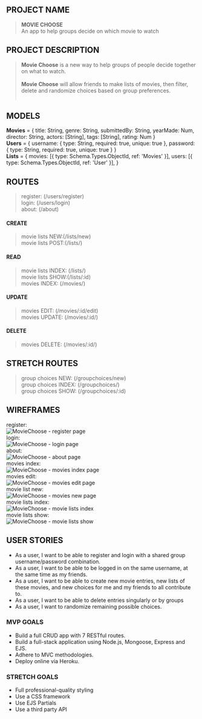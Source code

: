 ## PROJECT NAME
> **MOVIE CHOOSE** <br/>
An app to help groups decide on which movie to watch

## PROJECT DESCRIPTION
> **Movie Choose** is a new way to help groups of people decide together on what to watch. 
<br /><br /> **Movie Choose** will allow friends to make lists of movies, then filter, delete and randomize choices based on group preferences.
<br /><br />

## MODELS
**Movies** = {
    title: String,
    genre: String,
    submittedBy: String,
    yearMade: Num,
    director: String,
    actors: [String], 
    tags: [String],
    rating: Num
}
<br />
**Users** = {
    username: {
        type: String, 
        required: true,
        unique: true
    }, 
    password: {
        type: String, 
        required: true,
        unique: true
    }
}
<br />
**Lists** = {
    movies: [{ type: Schema.Types.ObjectId, ref: 'Movies' }],
    users: [{ type: Schema.Types.ObjectId, ref: 'User' }], 
}

## ROUTES
> register: (/users/register) <br />
> login: (/users/login) <br />
> about: (/about) <br />
#### CREATE
> movie lists NEW:(/lists/new) <br />
> movie lists POST:(/lists/) <br />
#### READ
> movie lists INDEX: (/lists/) <br />
> movie lists SHOW:(/lists/:id) <br />
> movies INDEX: (/movies/) <br />
#### UPDATE
> movies EDIT: (/movies/:id/edit) <br />
> movies UPDATE: (/movies/:id/) <br />
#### DELETE
> movies DELETE: (/movies/:id/) <br />
## STRETCH ROUTES
> group choices NEW: (/groupchoices/new) <br />
> group choices INDEX: (/groupchoices/) <br />
> group choices SHOW: (/groupchoices/:id) <br />


## WIREFRAMES
register: <br/>
![MovieChoose - register page](public/css/wireframes/register@1x.png "register page") <br/>
login: <br/>
![MovieChoose - login page](public/css/wireframes/login@1x.png "login page") <br/>
about: <br/>
![MovieChoose - about page](public/css/wireframes/about@1x.png "about page") <br/>
movies index: <br/>
![MovieChoose - movies index page](public/css/wireframes/movies-index@1x.png "about page") <br/>
movies edit: <br/>
![MovieChoose - movies edit page](public/css/wireframes/movies-edit@1x.png "movies edt page") <br/>
movie list new: <br/>
![MovieChoose - movies new page](public/css/wireframes/movie-lists-new@1x.png "movie list new page") <br/>
movie lists index: <br/>
![MovieChoose - movie lists index](public/css/wireframes/movie-lists-index@1x.png "movie lists index page") <br/>
movie lists show: <br/>
![MovieChoose - movie lists show](public/css/wireframes/movie-lists-show@1x.png "movie lists show page") <br/>



## USER STORIES
<ul>
<li> As a user, I want to be able to register and login with a shared group username/password combination.</li>
<li> As a user, I want to be able to be logged in on the same username, at the same time as my friends.</li>
<li> As a user, I want to be able to create new movie entries, new lists of these movies, and new choices for me and my friends to all contribute to.</li>
<li> As a user, I want to be able to delete entries singularly or by groups</li>
<li> As a user, I want to randomize remaining possible choices.</li>
</ul>

### MVP GOALS
<ul>
    <li> Build a full CRUD app with 7 RESTful routes.</li>
    <li> Build a full-stack application using Node.js, Mongoose, Express and EJS.</li>
    <li> Adhere to MVC methodologies.</li>
    <li> Deploy online via Heroku.</li>
</ul>

### STRETCH GOALS
<ul>
    <li> Full professional-quality styling</li>
    <li> Use a CSS framework</li>
    <li> Use EJS Partials</li>
    <li> Use a third party API</li>
</ul>
